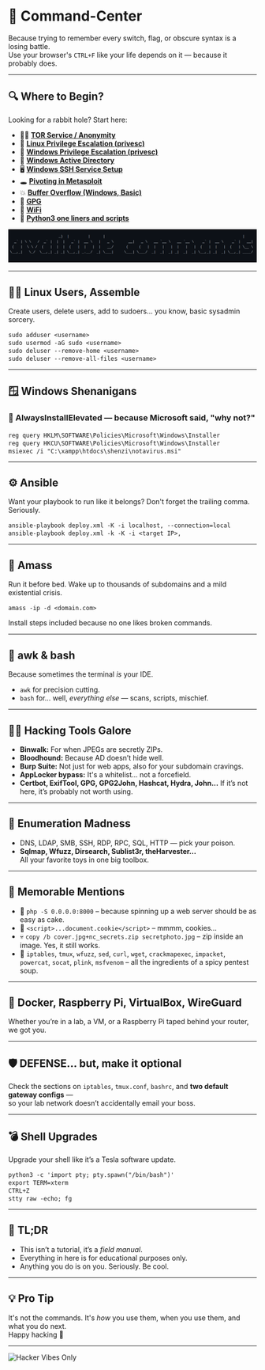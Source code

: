 # 🧠 Command-Center

Because trying to remember every switch, flag, or obscure syntax is a losing battle.  
Use your browser's `CTRL+F` like your life depends on it — because it probably does.

---

## 🔍 Where to Begin?

Looking for a rabbit hole? Start here:

- 🕵️‍♂️ **[TOR Service / Anonymity](sections/Tor_Service_Anonymity.md)**
- 🧗 **[Linux Privilege Escalation (privesc)](sections/Linux_Privilege_Escalation.md)**
- 💼 **[Windows Privilege Escalation (privesc)](sections/Windows_Privilege_Escalation_.md)**
- 🏢 **[Windows Active Directory](sections/Windows_Active_Directory.md)**
- 🖥️ **[Windows SSH Service Setup](sections/Windows_SSH_Service_Setup.md)**
- 🕳️ **[Pivoting in Metasploit](sections/Pivoting_in_Metasploit.md)**
- 💥 **[Buffer Overflow (Windows, Basic)](sections/Buffer_Overflow_Windows.md)**
- 🔐 **[GPG](sections/GPG.md)**
- 📡 **[WiFi](sections/wifi.md)**
- 🐍 **[Python3 one liners and scripts](sections/Python_One_Liners_and_scripts.md)**

![Available Commands](/images/002_available_commands.png)

---

## 🧑‍💻 Linux Users, Assemble

Create users, delete users, add to sudoers... you know, basic sysadmin sorcery.

```
sudo adduser <username>
sudo usermod -aG sudo <username>
sudo deluser --remove-home <username>
sudo deluser --remove-all-files <username>
```

---

## 🪟 Windows Shenanigans

### 🔼 AlwaysInstallElevated — because Microsoft said, "why not?"

```
reg query HKLM\SOFTWARE\Policies\Microsoft\Windows\Installer
reg query HKCU\SOFTWARE\Policies\Microsoft\Windows\Installer
msiexec /i "C:\xampp\htdocs\shenzi\notavirus.msi"
```

---

## ⚙️ Ansible

Want your playbook to run like it belongs? Don't forget the trailing comma. Seriously.

```
ansible-playbook deploy.xml -K -i localhost, --connection=local
ansible-playbook deploy.xml -k -K -i <target IP>,
```

---

## 🌌 Amass

Run it before bed. Wake up to thousands of subdomains and a mild existential crisis.

```
amass -ip -d <domain.com>
```

Install steps included because no one likes broken commands.

---

## 🧙 awk & bash

Because sometimes the terminal *is* your IDE.

- `awk` for precision cutting.
- `bash` for... well, *everything else* — scans, scripts, mischief.

---

## 🏴‍☠️ Hacking Tools Galore

- **Binwalk:** For when JPEGs are secretly ZIPs.
- **Bloodhound:** Because AD doesn’t hide well.
- **Burp Suite:** Not just for web apps, also for your subdomain cravings.
- **AppLocker bypass:** It's a whitelist... not a forcefield.
- **Certbot, ExifTool, GPG, GPG2John, Hashcat, Hydra, John...** If it’s not here, it’s probably not worth using.

---

## 📡 Enumeration Madness

- DNS, LDAP, SMB, SSH, RDP, RPC, SQL, HTTP — pick your poison.
- **Sqlmap, Wfuzz, Dirsearch, Sublist3r, theHarvester...**  
All your favorite toys in one big toolbox.

---

## 🧠 Memorable Mentions

- 🍰 `php -S 0.0.0.0:8000` – because spinning up a web server should be as easy as cake.
- 🍪 `<script>...document.cookie</script>` – mmmm, cookies...
- 💀 `copy /b cover.jpg+nc_secrets.zip secretphoto.jpg` – zip inside an image. Yes, it still works.
- 🔧 `iptables`, `tmux`, `wfuzz`, `sed`, `curl`, `wget`, `crackmapexec`, `impacket`, `powercat`, `socat`, `plink`, `msfvenom` – all the ingredients of a spicy pentest soup.

---

## 🧰 Docker, Raspberry Pi, VirtualBox, WireGuard

Whether you’re in a lab, a VM, or a Raspberry Pi taped behind your router, we got you.

---

## 🛡️ DEFENSE… but, make it optional

Check the sections on `iptables`, `tmux.conf`, `bashrc`, and **two default gateway configs** —  
so your lab network doesn’t accidentally email your boss.

---

## 💣 Shell Upgrades

Upgrade your shell like it’s a Tesla software update.

```
python3 -c 'import pty; pty.spawn("/bin/bash")'
export TERM=xterm
CTRL+Z
stty raw -echo; fg
```

---

## 🚨 TL;DR

- This isn’t a tutorial, it’s a *field manual*.
- Everything in here is for educational purposes only.
- Anything you do is on you. Seriously. Be cool.

---

## 💡 Pro Tip

It's not the commands. It's *how* you use them, when you use them, and what you do next.  
Happy hacking 👾

---

![Hacker Vibes Only](/images/003_hacker_hoodie.jpg)
